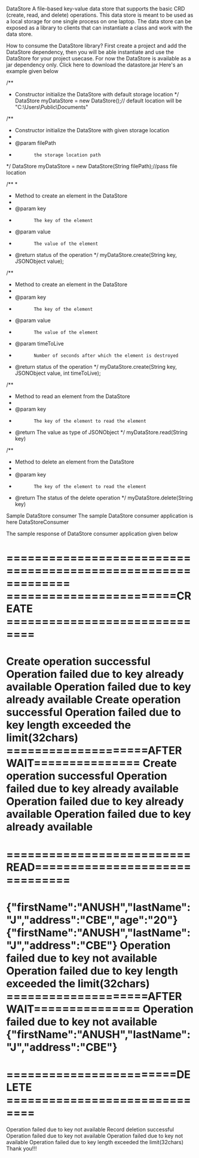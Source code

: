 DataStore
A file-based key-value data store that supports the basic CRD (create, read, and delete) operations. This data store is meant to be used as a local storage for one single process on one laptop. The data store can be exposed as a library to clients that can instantiate a class and work with the data store.

How to consume the DataStore library?
First create a project and add the DataStore dependency, then you will be able instantiate and use the DataStore for your project usecase. For now the DataStore is available as a jar dependency only. Click here to download the datastore.jar
Here's an example given below

/**
* Constructor initialize the DataStore with default storage location
*/
DataStore myDataStore = new DataStore();// default location will be "C:\Users\Public\Documents"


/**
* Constructor initialize the DataStore with given storage location
*
* @param filePath
*            the storage location path
*/
DataStore myDataStore = new DataStore(String filePath);//pass file location


/**
*
* Method to create an element in the DataStore
*
* @param key
*            The key of the element
* @param value
*            The value of the element
* @return status of the operation
*/
myDataStore.create(String key, JSONObject value);


/**
* Method to create an element in the DataStore
*
* @param key
*            The key of the element
* @param value
*            The value of the element
* @param timeToLive
*            Number of seconds after which the element is destroyed
* @return status of the operation
*/
myDataStore.create(String key, JSONObject value, int timeToLive);


/**
* Method to read an element from the DataStore
*
* @param key
*            The key of the element to read the element
* @return The value as type of JSONObject
*/
myDataStore.read(String key)


/**
* Method to delete an element from the DataStore
*
* @param key
*            The key of the element to read the element
* @return The status of the delete operation
*/
myDataStore.delete(String key)

Sample DataStore consumer
The sample DataStore consumer application is here DataStoreConsumer

The sample response of DataStore consumer application given below

=============================================================
========================CREATE ==============================
=============================================================
Create operation successful
Operation failed due to key already available
Operation failed due to key already available
Create operation successful
Operation failed due to key length exceeded the limit(32chars)
====================AFTER WAIT===============
Create operation successful
Operation failed due to key already available
Operation failed due to key already available
Operation failed due to key already available
=============================================================
==========================READ===============================
=============================================================
{"firstName":"ANUSH","lastName":"J","address":"CBE","age":"20"}
{"firstName":"ANUSH","lastName":"J","address":"CBE"}
Operation failed due to key not available
Operation failed due to key length exceeded the limit(32chars)
====================AFTER WAIT===============
Operation failed due to key not available
{"firstName":"ANUSH","lastName":"J","address":"CBE"}
=============================================================
========================DELETE ==============================
=============================================================
Operation failed due to key not available
Record deletion successful
Operation failed due to key not available
Operation failed due to key not available
Operation failed due to key length exceeded the limit(32chars)
Thank you!!!
